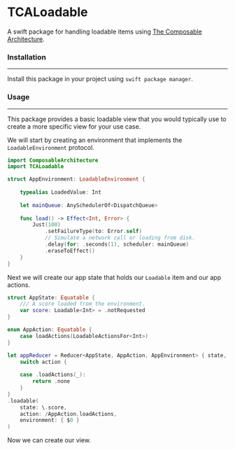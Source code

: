 # TCALoadable

A swift package for handling loadable items using [The Composable Architecture](https://github.com/pointfreeco/swift-composable-architecture).

### Installation
-------------------
Install this package in your project using `swift package manager`.

### Usage
-------------

This package provides a basic loadable view that you would typically use to create a more specific view for your use case.

We will start by creating an environment that implements the `LoadableEnvironment` protocol.

```swift
import ComposableArchitecture
import TCALoadable

struct AppEnvironment: LoadableEnvironment {
    
    typealias LoadedValue: Int
    
    let mainQueue: AnySchedulerOf<DispatchQueue>
    
    func load() -> Effect<Int, Error> {
        Just(100)
            .setFailureType(to: Error.self)
            // Simulate a network call or loading from disk.
            .delay(for: .seconds(1), scheduler: mainQueue)
            .eraseToEffect()
    }
}

```

Next we will create our app state that holds our `Loadable` item and our app actions.

```swift
struct AppState: Equatable {
    /// A score loaded from the environment.
    var score: Loadable<Int> = .notRequested
}

enum AppAction: Equatable {
    case loadActions(LoadableActionsFor<Int>)
}

let appReducer = Reducer<AppState, AppAction, AppEnvironment> { state, action, environment in 
    switch action {
    
    case .loadActions(_):
        return .none
    }
}
.loadable(
    state: \.score,
    action: /AppAction.loadActions,
    environment: { $0 }
)

```

Now we can create our view.
